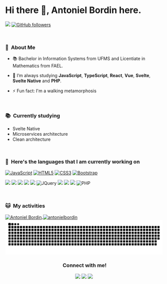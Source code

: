 <!--
**antonielbordin/antonielbordin** is a ✨ _special_ ✨ repository because its `README.md` (this file) appears on your GitHub profile.

Here are some ideas to get you started:

- 🔭 I’m currently working on ...
- 🌱 I’m currently learning ...
- 👯 I’m looking to collaborate on ...
- 🤔 I’m looking for help with ...
- 💬 Ask me about ...
- 📫 How to reach me: ...
- 😄 Pronouns: ...
- ⚡ Fun fact: ...
 🧭
-->
<div>
 
# Hi there 👋, Antoniel Bordin here. 
![](https://visitor-badge.glitch.me/badge?page_id=antonielbordin.antonielbordin)
[![GitHub followers](https://img.shields.io/github/followers/antonielbordin.svg?style=social&label=Follow)](https://github.com/antonielbordin?tab=followers)
 
 <br/>

</div>

<div>
  
  ### 🤵 &nbsp;About Me

  - 📚 Bachelor in Information Systems from UFMS and Licentiate in Mathematics from FAEL.   

  - 🌱  I’m always studying **JavaScript**, **TypeScript**, **React**, **Vue**, **Svelte**, **Svelte Native** and **PHP**.

   - ⚡ Fun fact: I'm a walking metamorphosis

  <br>
  
</div>

<div>

  ### 📚 &nbsp;Currently studying

  - Svelte Native
  - Microservices architecture
  - Clean architecture
  
  <br>
  
</div>

<div>
  
  ### 🧭 &nbsp;Here's the languages that I am currently working on

 [![JavaScript](https://img.shields.io/badge/-JavaScript-black?style=flat&logo=javascript&link=https://github.com/antonielbordin)](https://github.com/antonielbordin) 
 [![HTML5](https://img.shields.io/badge/-HTML5-E34F26?style=flat&logo=html5&logoColor=white&link=https://github.com/antonielbordin)](https://github.com/antonielbordin) 
 [![CSS3](https://img.shields.io/badge/-CSS3-1572B6?style=flat&logo=css3&link=https://github.com/antonielbordin)](https://github.com/antonielbordin) 
 [![Bootstrap](https://img.shields.io/badge/-Bootstrap-563D7C?style=flat&logo=bootstrap&link=https://github.com/antonielbordin)](https://github.com/antonielbordin) 
 
  
  ![](https://img.shields.io/badge/JavaScript-F7DF1E?style=for-the-badge&logo=javascript&logoColor=black)
  ![](https://img.shields.io/badge/HTML5-E34F26?style=for-the-badge&logo=html5&logoColor=white)
  ![](https://img.shields.io/badge/CSS3-1572B6?style=for-the-badge&logo=css3&logoColor=white)
  ![](https://img.shields.io/badge/git-F05033?style=for-the-badge&logo=git&logoColor=white)
  ![](https://img.shields.io/badge/bootstrap-563D7C?style=for-the-badge&logo=bootstrap&logoColor=white)
  ![JQuery](https://img.shields.io/badge/JQuery-blue?style=for-the-badge&logo=jquery&logoColor=white) 
  ![](https://img.shields.io/badge/svelte%20-%23F05033?style=for-the-badge&logo=svelte&logoColor=white)
  ![](https://img.shields.io/badge/React-20232A?style=for-the-badge&logo=react&logoColor=%2361DAFB)
  ![](https://img.shields.io/badge/Markdown-000000?style=for-the-badge&logo=markdown&logoColor=white)
  ![PHP](https://img.shields.io/badge/php-1572B6?style=for-the-badge&logo=php&logoColor=white&link=https://github.com/antonielbordin)
  
  
   
 
  <br>
  
</div>


<div>

  ### 🐱 &nbsp;My activities
  <a href="https://github.com/antonielbordin">
    <img width=450 height=170 align="center" alt="Antoniel Bordin" src="https://github-readme-stats.vercel.app/api?username=antonielbordin&theme=react&show_icons=true&bg_color=0D1117&hide_border=true&count_private=true" />
  </a>
  
  <a href="https://github.com/antonielbordin">
    <img align="center" alt="antonielbordin" src="https://github-readme-stats.vercel.app/api/top-langs/?username=antonielbordin&theme=react&layout=compact&bg_color=0D1117&hide_border=true&count_private=true" />
  </a>
  
   <br>
</div>


<div align="center">
  <img src="https://github.com/antonielbordin/antonielbordin/blob/output/github-contribution-grid-snake.svg" alt="snake"></center>
</div>

<!-- https://github.com/Ayan-thecodeking/antonielbordin/blob/output/github-contribution-grid-snake.gif?raw=true -->





<div align="center">
  
  ### &nbsp;Connect with me!
    
  [<img src="https://img.shields.io/badge/linkedin-%230077B5.svg?&style=for-the-badge&logo=linkedin&logoColor=white" />](https://www.linkedin.com/in/antonielbordin/)     [<img src = "https://img.shields.io/badge/twitter-%2320A1F1.svg?&style=for-the-badge&logo=twitter&logoColor=white">](https://twitter.com/antonielbordin/)
  [<img src="https://img.shields.io/badge/BLOGS-%23292929.svg?&style=for-the-badge&logo=BLOGS&logoColor=white" />](https://antonielbordin.blog)   
   
  <br>
  
</div>





